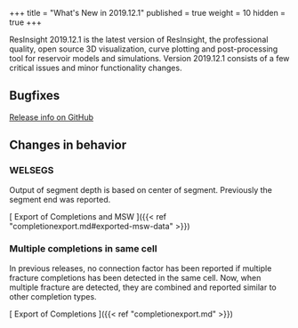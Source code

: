+++
title = "What's New in 2019.12.1"
published = true
weight = 10
hidden = true
+++

ResInsight 2019.12.1 is the latest version of ResInsight, the professional quality, open source 3D visualization, curve plotting and post-processing tool for reservoir models and simulations.
Version 2019.12.1 consists of a few critical issues and minor functionality changes.


## Bugfixes

[Release info on GitHub](https://github.com/OPM/ResInsight/releases/tag/v2019.12.1)


## Changes in behavior

### WELSEGS 
Output of segment depth is based on center of segment. Previously the segment end was reported.

[ Export of Completions and MSW ]({{< ref "completionexport.md#exported-msw-data" >}})

### Multiple completions in same cell
In previous releases, no connection factor has been reported if multiple fracture completions has been detected in the same cell. Now, when multiple fracture are detected, they are combined and reported similar to other completion types.

[ Export of Completions ]({{< ref "completionexport.md" >}})
